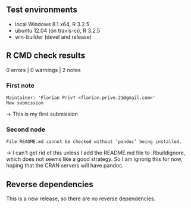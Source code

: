 ## Test environments

* local Windows 8.1 x64, R 3.2.5
* ubuntu 12.04 (on travis-ci), R 3.2.5
* win-builder (devel and release)

## R CMD check results

0 errors | 0 warnings | 2 notes

### First note
    Maintainer: 'Florian Priv? <florian.prive.21@gmail.com>'
    New submission

-> This is my first submission

### Second node

    File README.md cannot be checked without ‘pandoc’ being installed. 

-> I can't get rid of this unless I add the README.md file to .Rbuildignore, which does not seems like a good strategy. So I am ignorig this for now, hoping that the CRAN servers will have pandoc.

## Reverse dependencies

This is a new release, so there are no reverse dependencies.

